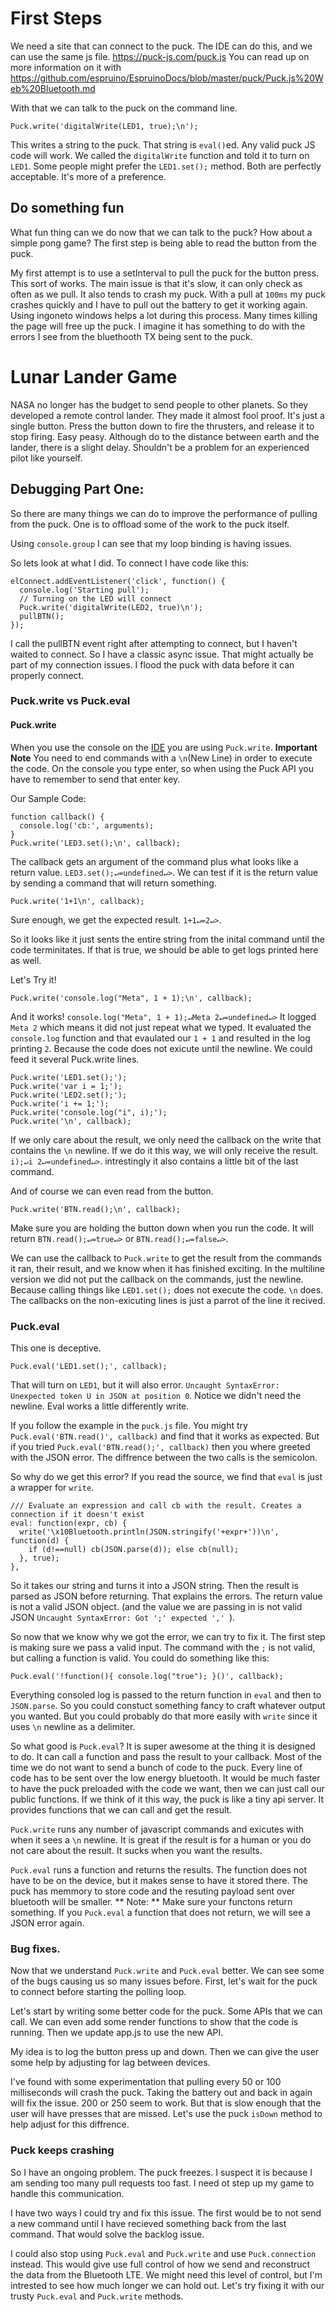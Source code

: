 # First Steps
We need a site that can connect to the puck. The IDE can do this, and we can use the same js file. https://puck-js.com/puck.js
You can read up on more information on it with https://github.com/espruino/EspruinoDocs/blob/master/puck/Puck.js%20Web%20Bluetooth.md

With that we can talk to the puck on the command line.
```
Puck.write('digitalWrite(LED1, true);\n');
```

This writes a string to the puck. That string is `eval()`ed. Any valid puck JS code will work. We called the `digitalWrite` function and told it to turn on `LED1`. Some people might prefer the `LED1.set();` method. Both are perfectly acceptable. It's more of a preference.

## Do something fun
What fun thing can we do now that we can talk to the puck? How about a simple pong game?
The first step is being able to read the button from the puck.

My first attempt is to use a setInterval to pull the puck for the button press. This sort of works. The main issue is that it's slow, it can only check as often as we pull. It also tends to crash my puck. With a pull at `100ms` my puck crashes quickly and I have to pull out the battery to get it working again. Using ingoneto windows helps a lot during this process. Many times killing the page will free up the puck. I imagine it has something to do with the errors I see from the bluethooth TX being sent to the puck.

# Lunar Lander Game
NASA no longer has the budget to send people to other planets. So they developed a remote control lander. They made it almost fool proof. It's just a single button. Press the button down to fire the thrusters, and release it to stop firing. Easy peasy. Although do to the distance between earth and the lander, there is a slight delay. Shouldn't be a problem for an experienced pilot like yourself.


## Debugging Part One:
So there are many things we can do to improve the performance of pulling from the puck. One is to offload some of the work to the puck itself.

Using `console.group` I can see that my loop binding is having issues.

So lets look at what I did. To connect I have code like this:
```
elConnect.addEventListener('click', function() {
  console.log('Starting pull');
  // Turning on the LED will connect
  Puck.write('digitalWrite(LED2, true)\n');
  pullBTN();
});
```

I call the pullBTN event right after attempting to connect, but I haven't waited to connect. So I have a classic async issue. That might actually be part of my connection issues. I flood the puck with data before it can properly connect.

### Puck.write vs Puck.eval

#### Puck.write
When you use the console on the [IDE](https://www.espruino.com/ide/) you are using `Puck.write`. **Important Note** You need to end commands with a `\n`(New Line) in order to execute the code. On the console you type enter, so when using the Puck API you have to remember to send that enter key.

Our Sample Code:
```
function callback() {
  console.log('cb:', arguments);
}
Puck.write('LED3.set();\n', callback);
```

The callback gets an argument of the command plus what looks like a return value. `LED3.set();↵=undefined↵>`. We can test if it is the return value by sending a command that will return something.
```
Puck.write('1+1\n', callback);
```
Sure enough, we get the expected result. `1+1↵=2↵>`.

So it looks like it just sents the entire string from the inital command until the code terminitates. If that is true, we should be able to get logs printed here as well.

Let's Try it!
```
Puck.write('console.log("Meta", 1 + 1);\n', callback);
```
And it works! `console.log("Meta", 1 + 1);↵Meta 2↵=undefined↵>` It logged `Meta 2` which means it did not just repeat what we typed. It evaluated the `console.log` function and that evaulated our `1 + 1` and resulted in the log printing `2`. Because the code does not exicute until the newline. We could feed it several Puck.write lines.
```
Puck.write('LED1.set();');
Puck.write('var i = 1;');
Puck.write('LED2.set();');
Puck.write('i += 1;');
Puck.write('console.log("i", i);');
Puck.write('\n', callback);
```

If we only care about the result, we only need the callback on the write that contains the `\n` newline. If we do it this way, we will only receive the result. ` i);↵i 2↵=undefined↵>`. intrestingly it also contains a little bit of the last command.

And of course we can even read from the button.
```
Puck.write('BTN.read();\n', callback);
```

Make sure you are holding the button down when you run the code. It will return `BTN.read();↵=true↵>` or `BTN.read();↵=false↵>`.


We can use the callback to `Puck.write` to get the result from the commands it ran, their result, and we know when it has finished exciting. In the multiline version we did not put the callback on the commands, just the newline. Because calling things like `LED1.set();` does not execute the code. `\n` does. The callbacks on the non-exicuting lines is just a parrot of the line it recived.


### Puck.eval
This one is deceptive.
```
Puck.eval('LED1.set();', callback);
```
That will turn on `LED1`, but it will also error. `Uncaught SyntaxError: Unexpected token U in JSON at position 0`. Notice we didn't need the newline. Eval works a little differently write.

If you follow the example in the `puck.js` file. You might try `Puck.eval('BTN.read()', callback)` and find that it works as expected. But if you tried `Puck.eval('BTN.read();', callback)` then you where greeted with the JSON error. The diffrence between the two calls is the semicolon.

So why do we get this error? If you read the source, we find that `eval` is just a wrapper for `write`.
```
/// Evaluate an expression and call cb with the result. Creates a connection if it doesn't exist
eval: function(expr, cb) {
  write('\x10Bluetooth.println(JSON.stringify('+expr+'))\n', function(d) {
    if (d!==null) cb(JSON.parse(d)); else cb(null);
  }, true);
},
```

So it takes our string and turns it into a JSON string. Then the result is parsed as JSON before returning. That explains the errors. The return value is not a valid JSON object. (and the value we are passing in is not valid JSON `Uncaught SyntaxError: Got ';' expected ','
`).

So now that we know why we got the error, we can try to fix it. The first step is making sure we pass a valid input. The command with the `;` is not valid, but calling a function is valid. You could do something like this:

```
Puck.eval('!function(){ console.log("true"); }()', callback);
```

Everything consoled log is passed to the return function in `eval` and then to `JSON.parse`. So you could constuct something fancy to craft whatever output you wanted. But you could probably do that more easily with `write` since it uses `\n` newline as a delimiter.

So what good is `Puck.eval`? It is super awesome at the thing it is designed to do. It can call a function and pass the result to your callback. Most of the time we do not want to send a bunch of code to the puck. Every line of code has to be sent over the low energy bluetooth. It would be much faster to have the puck preloaded with the code we want, then we can just call our public functions. If we think of it this way, the puck is like a tiny api server. It provides functions that we can call and get the result.


`Puck.write` runs any number of javascript commands and exicutes with when it sees a `\n` newline. It is great if the result is for a human or you do not care about the result. It sucks when you want the results.

`Puck.eval` runs a function and returns the results. The function does not have to be on the device, but it makes sense to have it stored there. The puck has memmory to store code and the resuting payload sent over bluetooth will be smaller. ** Note: ** Make sure your functons return something. If you `Puck.eval` a function that does not return, we will see a JSON error again.



### Bug fixes.
Now that we understand `Puck.write` and `Puck.eval` better. We can see some of the bugs causing us so many issues before. First, let's wait for the puck to connect before starting the polling loop.

Let's start by writing some better code for the puck. Some APIs that we can call. We can even add some render functions to show that the code is running. Then we update app.js to use the new API.

My idea is to log the button press up and down. Then we can give the user some help by adjusting for lag between devices.


I've found with some experimentation that pulling every 50 or 100 milliseconds will crash the puck. Taking the battery out and back in again will fix the issue. 200 or 250 seem to work. But that is slow enough that the user will have presses that are missed. Let's use the puck `isDown` method to help adjust for this diffrence.


### Puck keeps crashing
So I have an ongoing problem. The puck freezes. I suspect it is because I am sending too many pull requests too fast. I need ot step up my game to handle this communication.

I have two ways I could try and fix this issue. The first would be to not send a new command until I have recieved something back from the last command. That would solve the backlog issue.

I could also stop using `Puck.eval` and `Puck.write` and use `Puck.connection` instead. This would give use full control of how we send and reconstruct the data from the Bluetooth LTE. We might need this level of control, but I'm intrested to see how much longer we can hold out. Let's try fixing it with our trusty `Puck.eval` and `Puck.write` methods.
